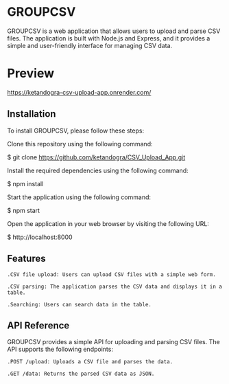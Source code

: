 # GROUPCSV

GROUPCSV is a web application that allows users to upload and parse CSV files. The application is built with Node.js and Express, and it provides a simple and user-friendly interface for managing CSV data.

# Preview

https://ketandogra-csv-upload-app.onrender.com/

## Installation

To install GROUPCSV, please follow these steps:

Clone this repository using the following command:

$ git clone https://github.com/ketandogra/CSV_Upload_App.git

Install the required dependencies using the following command:

$ npm install

Start the application using the following command:

$ npm start

Open the application in your web browser by visiting the following URL:

$ http://localhost:8000

## Features

    .CSV file upload: Users can upload CSV files with a simple web form.

    .CSV parsing: The application parses the CSV data and displays it in a table.

    .Searching: Users can search data in the table.

## API Reference

GROUPCSV provides a simple API for uploading and parsing CSV files.
The API supports the following endpoints:

    .POST /upload: Uploads a CSV file and parses the data.

    .GET /data: Returns the parsed CSV data as JSON.
